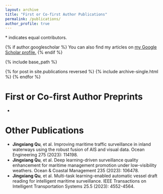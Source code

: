 ```yaml
---
layout: archive
title: "First or Co-first Author Publications"
permalink: /publications/
author_profile: true
---
```

\* indicates equal contributors.

{% if author.googlescholar %}
  You can also find my articles on <u><a href="{{author.googlescholar}}">my Google Scholar profile</a>.</u>
{% endif %}

{% include base_path %}

{% for post in site.publications reversed %}
  {% include archive-single.html %}
{% endfor %}

# First or Co-first Author Preprints
* 

# Other Publications
*  **Jingxiang Qu**, et al. Improving maritime traffic surveillance in inland waterways using the robust fusion of AIS and visual data. Ocean Engineering 275 (2023): 114198.
*  **Jingxiang Qu**, et al. Deep learning-driven surveillance quality enhancement for maritime management promotion under low-visibility weathers. Ocean & Coastal Management 235 (2023): 106478.
*  **Jingxiang Qu**, et al. Multi-task learning-enabled automatic vessel draft reading for intelligent maritime surveillance. IEEE Transactions on Intelligent Transportation Systems 25.5 (2023): 4552-4564.
